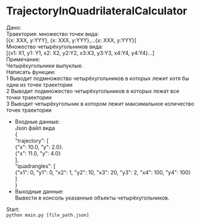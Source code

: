 # TrajectoryInQuadrilateralCalculator

Дано: \
Траектория: множество точек вида: \
[{x: XXX, y:YYY}, {x: XXX, y:YYY},...{x: XXX, y:YYY}] \
Множество четырёхугольников вида: \
[{x1: X1, y1: Y1, x2: X2, y2:Y2, x3:X3, y3:Y3, x4:Y4, y4:Y4}…] \
Примечание: \
Четырёхугольники выпуклые. \
Написать функции: \
1 Выводит подмножество четырёхугольников в которых лежит хотя бы одна из точек 
траектории \
2 Выводит подмножество четырёхугольников в которых лежат все точки траектории \
3 Выводит четырёхугольник в котором лежит максимальное количество точек траектории
* Входные данные: \
Json файл вида \
{ \
  "trajectory": [ \
    {"x": 10.0, "y": 2.0}. \
    {"x": 11.0, "y": 4.0} \
  ], \
  "quadrangles": [ \
    {"x1": 0, "y1": 0, "x2": 1, "y2": 10, "x3": 20, "y3": 2, "x4": 100, "y4": 100} \
  ] \
}
* Выходные данные: \
Вывести в консоль указанные объекты четырёхугольников.

Start: \
`python main.py [file_path.json]`
